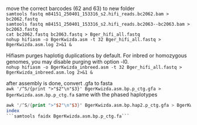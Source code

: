 move the correct barcodes (62 and 63) to new folder  
```samtools fastq m84151_250401_153316_s2.hifi_reads.bc2062.bam > bc2062.fastq```  
```samtools fastq m84151_250401_153316_s2.hifi_reads.bc2063--bc2063.bam > bc2063.fastq```  
```cat bc2062.fastq bc2063.fastq > Bger_hifi_all.fastq```  
```nohup hifiasm -o BgerKwizda.asm -t 32 Bger_hifi_all.fastq > BgerKwizda.asm.log 2>&1 &```  
  
Hifiasm purges haplotig duplications by default. For inbred or homozygous genomes, you may disable purging with option -l0.  
```nohup hifiasm -o BgerKwizda_inbreed.asm -t 32 Bger_hifi_all.fastq > BgerKwizda_inbreed.asm.log 2>&1 &``` 


after assembly is done, convert .gfa to fasta  
```awk '/^S/{print ">"$2"\n"$3}' BgerKwizda.asm.bp.p_ctg.gfa > BgerKwizda.asm.bp.p_ctg.fa```
same with the phased haplotypes  
```awk '/^S/{print ">"$2"\n"$3}' BgerKwizda.asm.bp.hap1.p_ctg.gfa > BgerKwizda.asm.bp.hap1.p_ctg.fa
awk '/^S/{print ">"$2"\n"$3}' BgerKwizda.asm.bp.hap2.p_ctg.gfa > BgerKwizda.asm.bp.hap2.p_ctg.fa```
index
```samtools faidx BgerKwizda.asm.bp.p_ctg.fa``` 
